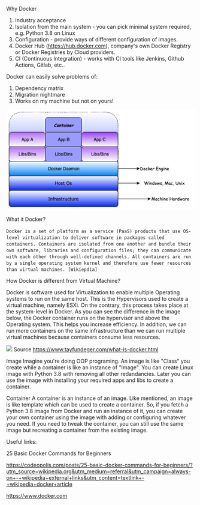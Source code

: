 Why Docker

1. Industry acceptance
2. Isolation from the main system - you can pick minimal system required, e.g. Python 3.8 on Linux
3. Configuration - provide ways of different configuration of images.
4. Docker Hub (https://hub.docker.com), company's own Docker Registry or Docker Registries by Cloud providers.
5. CI (Continuous Integration) - works with CI tools like Jenkins, Github Actions, Gitlab, etc..

Docker can easily solve problems of:

1. Dependency matrix
2. Migration nightmare
3. Works on my machine but not on yours!

![](img/docker_high_level.png)

What it Docker?

`Docker is a set of platform as a service (PaaS) products that use OS-level virtualization to deliver software in packages called containers. Containers are isolated from one another and bundle their own software, libraries and configuration files; they can communicate with each other through well-defined channels. All containers are run by a single operating system kernel and therefore use fewer resources than virtual machines. [Wikiepdia]`

How Docker is different from Virtual Machine?

Docker is software used for Virtualization to enable multiple Operating systems to run on the same host. This is the Hypervisors used to create a virtual machine, namely ESXi. On the contrary, this process takes place at the system-level in Docker. As you can see the difference in the image below, the Docker container runs on the hypervisor and above the Operating system. This helps you increase efficiency. In addition, we can run more containers on the same infrastructure than we can run multiple virtual machines because containers consume less resources.

![](https://www.tayfundeger.com/wp-content/uploads/Docker.png)
Source https://www.tayfundeger.com/what-is-docker.html

Image
Imagine you're doing OOP programing. An image is like "Class" you create while a container is like an instance of "Image". You can create Linux image with Python 3.8 with removing all other redandancies. Later you can use the image with installing your required apps and libs to create a container.

Container
A container is an instance of an image. Like mentioned, an image is like template which can be used to create a container. So, if you fetch a Python 3.8 image from Docker and run an instance of it, you can create your own container using the image with adding or configuring whatever you need. If you need to tweak the container, you can still use the same image but recreating a container from the existing image.

Useful links:

25 Basic Docker Commands for Beginners

https://codeopolis.com/posts/25-basic-docker-commands-for-beginners/?utm_source=wikipedia.org&utm_medium=referral&utm_campaign=always-on+-+wikipedia+external+links&utm_content=textlink+-+wikipedia+docker+article

https://www.docker.com
